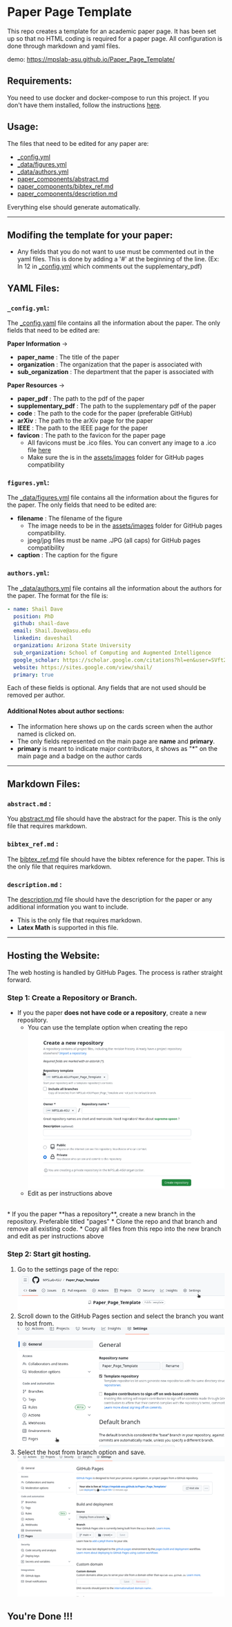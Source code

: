 # Paper Page Template
This repo creates a template for an academic paper page. It has been set up so that no HTML coding is required for a paper page. All configuration is done through markdown and yaml files.

demo:  https://mpslab-asu.github.io/Paper_Page_Template/

## Requirements:
You need to use docker and docker-compose to run this project. If you don't have them installed, follow the instructions [here](https://docs.docker.com/compose/install/).

## Usage:
The files that need to be edited for any paper are:
* [_config.yml](./_config.yml)
* [_data/figures.yml](./_data/figures.yml)
* [_data/authors.yml](./_data/authors.yml)
* [paper_components/abstract.md](./paper_components/abstract.md)
* [paper_components/bibtex_ref.md](./paper_components/bibtex_ref.md)
* [paper_components/description.md](./paper_components/description.md)

Everything else should generate automatically.

---

## Modifing the template for your paper:
* Any fields that you do not want to use must be commented out in the yaml files. This is done by adding a '#' at the beginning of the line. (Ex: ln 12 in [_config.yml](./_config.yml) which comments out the supplementary_pdf)


## YAML Files:
### `_config.yml`:
The [_config.yaml](./_config.yml) file contains all the information about the paper. The only fields that need to be edited are:

**Paper Information** ->
* **paper_name** : The title of the paper
* **organization** : The organization that the paper is associated with
* **sub_organization** : The department that the paper is associated with

**Paper Resources** ->
* **paper_pdf** : The path to the pdf of the paper
* **supplementary_pdf** : The path to the supplementary pdf of the paper
* **code** : The path to the code for the paper (preferable GitHub)
* **arXiv** : The path to the arXiv page for the paper
* **IEEE** : The path to the IEEE page for the paper
* **favicon** : The path to the favicon for the paper page
  * All favicons must be .ico files. You can convert any image to a .ico file [here](https://cloudconvert.com/png-to-ico)
  * Make sure the is in the [assets/images](./assets/images) folder for GitHub pages compatibility


### `figures.yml`:
The [_data/figures.yml](./_data/figures.yml) file contains all the information about the figures for the paper. The only fields that need to be edited are:

* **filename** : The filename of the figure
  * The image needs to be in the [assets/images](./assets/images) folder for GitHub pages compatibility.
  * jpeg/jpg files must be name .JPG (all caps) for GitHub pages compatibility
* **caption** : The caption for the figure


### `authors.yml`:
The [_data/authors.yml](./_data/authors.yml) file contains all the information about the authors for the paper. The format for the file is:

```yaml
- name: Shail Dave
  position: PhD 
  github: shail-dave
  email: Shail.Dave@asu.edu 
  linkedin: daveshail
  organization: Arizona State University
  sub_organization: School of Computing and Augmented Intelligence
  google_scholar: https://scholar.google.com/citations?hl=en&user=SVft2R0AAAAJ&view_op=list_works
  website: https://sites.google.com/view/shail/
  primary: true
```

Each of these fields is optional. Any fields that are not used should be removed per author.
#### Additional Notes about author sections:
* The information here shows up on the cards screen when the author named is clicked on.
* The only fields represented on the main page are **name** and **primary**.
* **primary** is meant to indicate major contributors, it shows as "*" on the main page and a badge on the author cards

---

## Markdown Files:

### `abstract.md` :
You [abstract.md](./paper_components/abstract.md) file should have the abstract for the paper. This is the only file that requires markdown.

### `bibtex_ref.md` :
The [bibtex_ref.md](./paper_components/bibtex_ref.md) file should have the bibtex reference for the paper. This is the only file that requires markdown.

### `description.md` :
The [description.md](./paper_components/description.md) file should have the description for the paper or any additional information you want to include. 
* This is the only file that requires markdown. 
* **Latex Math** is supported in this file.


---
## Hosting the Website:
The web hosting is handled by GitHub Pages. The process is rather straight forward. 

### **Step 1:** Create a Repository or Branch. 
* If you the paper **does not have code or a repository**, create a new repository. 
  * You can use the template option when creating the repo
  ![](./docs/repo_template.png)
  * Edit as per instructions above
<br>
* If you the paper **has a repository**, create a new branch in the repository. Preferable titled "pages"
  * Clone the repo and that branch and remove all existing code. 
  * Copy all files from this repo into the new branch and edit as per instructions above

### **Step 2:** Start git hosting. 
1. Go to the settings page of the repo:
![](./docs/settings.png)
2. Scroll down to the GitHub Pages section and select the branch you want to host from.
![](./docs/settings_list.png)
3. Select the host from branch option and save.
![](./docs/pages.png)


## You're Done !!!
